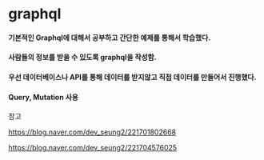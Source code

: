 # graphql

#### 기본적인 Graphql에 대해서 공부하고 간단한 예제를 통해서 학습했다.
#### 사람들의 정보를 받을 수 있도록 graphql을 작성함.
#### 우선 데이터베이스나 API를 통해 데이터를 받지않고 직접 데이터를 만들어서 진행했다.
#### Query, Mutation 사용


참고

https://blog.naver.com/dev_seung2/221701802668

https://blog.naver.com/dev_seung2/221704576025 
